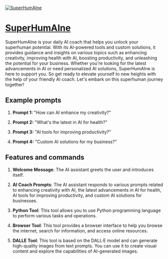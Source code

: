 [![SuperHumAIne](https://files.oaiusercontent.com/file-kMzLbUDFbjk1RE3amnuIByry?se=2123-10-17T14%3A19%3A24Z&sp=r&sv=2021-08-06&sr=b&rscc=max-age%3D31536000%2C%20immutable&rscd=attachment%3B%20filename%3Df3ae14f2-1635-426a-81ed-7a15607dc12a.png&sig=2oGe00RqCx5StT0j/ThdkZiHmbTQGeuMKM3EC2gYq/w%3D)](https://chat.openai.com/g/g-OkxSUJfe3-superhumaine)

# [SuperHumAIne](https://chat.openai.com/g/g-OkxSUJfe3-superhumaine)

SuperHumAIne is your daily AI coach that helps you unlock your superhuman potential. With its AI-powered tools and custom solutions, it provides guidance and insights on various topics such as enhancing creativity, improving health with AI, boosting productivity, and unleashing the potential for your business. Whether you're looking for the latest advancements in AI or need personalized AI solutions, SuperHumAIne is here to support you. So get ready to elevate yourself to new heights with the help of your friendly AI coach. Let's embark on this superhuman journey together!

## Example prompts

1. **Prompt 1:** "How can AI enhance my creativity?"

2. **Prompt 2:** "What's the latest in AI for health?"

3. **Prompt 3:** "AI tools for improving productivity?"

4. **Prompt 4:** "Custom AI solutions for my business?"

## Features and commands

1. **Welcome Message**: The AI assistant greets the user and introduces itself. 

2. **AI Coach Prompts**: The AI assistant responds to various prompts related to enhancing creativity with AI, the latest advancements in AI for health, AI tools for improving productivity, and custom AI solutions for businesses.

3. **Python Tool**: This tool allows you to use Python programming language to perform various tasks and operations. 

4. **Browser Tool**: This tool provides a browser interface to help you browse the internet, search for information, and access online resources.

5. **DALLE Tool**: This tool is based on the DALL·E model and can generate high-quality images from text prompts. You can use it to create visual content and explore the capabilities of AI-generated images.